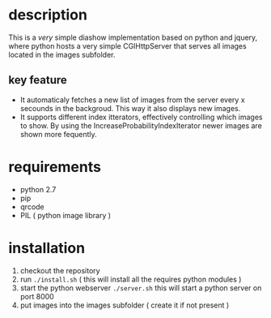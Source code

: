 # description

This is a _very_ simple diashow implementation based on python and jquery, where python hosts a very simple CGIHttpServer that serves all images located in the images subfolder.

## key feature

- It automaticaly fetches a new list of images from the server every x secounds in the backgroud. This way it also displays new images.
- It supports different index itterators, effectively controlling which images to show. By using the IncreaseProbabilityIndexIterator newer images are shown more fequently.

# requirements

- python 2.7
- pip
- qrcode
- PIL ( python image library )

# installation

1. checkout the repository
2. run `./install.sh` ( this will install all the requires python modules )
3. start the python webserver `./server.sh` this will start a python server on port 8000
4. put images into the images subfolder ( create it if not present )